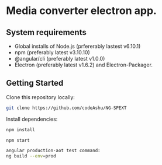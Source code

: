 # Media converter electron app.

## System requirements

- Global installs of Node.js (prfererably lastest v6.10.1)
- npm (preferably latest v3.10.10)
- @angular/cli (preferably latest v1.0.0)
- Electron (preferably latest v1.6.2) and Electron-Packager.


## Getting Started

Clone this repository locally:

``` bash
git clone https://github.com/codeAshu/NG-SPEXT
```

Install dependencies:

``` bash
npm install
```

``` bash
npm start
```

``` bash
angular production-aot test command:
ng build --env=prod
```

